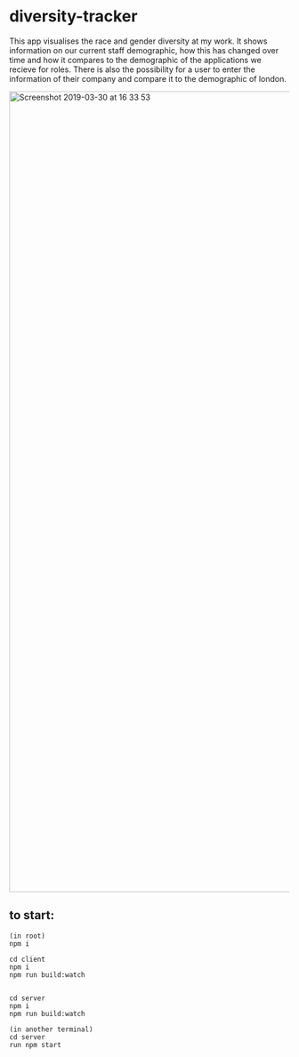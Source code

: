 # diversity-tracker

This app visualises the race and gender diversity at my work. It shows information on our current staff demographic, how this has changed over time and how it compares to the demographic of the applications we recieve for roles. There is also the possibility for a user to enter the information of their company and compare it to the demographic of london. 

<img width='1440' alt='Screenshot 2019-03-30 at 16 33 53' src='https://user-images.githubusercontent.com/32163243/55278897-38d87900-530a-11e9-93d1-0c326936d0d1.png'>



## to start:

```
(in root)
npm i 

cd client 
npm i
npm run build:watch


cd server
npm i 
npm run build:watch

(in another terminal)
cd server
run npm start
```




